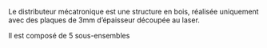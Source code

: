 Le distributeur mécatronique est une structure en bois, réalisée uniquement avec des plaques de 3mm d’épaisseur  découpée au laser.Il est composé de 5 sous-ensembles